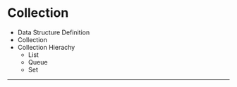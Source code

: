 # Collection

- Data Structure Definition
- Collection
- Collection Hierachy
  - List
  - Queue
  - Set

---
